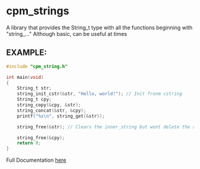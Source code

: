 # cpm_strings
A library that provides the String_t type with all the functions beginning with "string_..." 
Although basic, can be useful at times

## EXAMPLE:
```c
#include "cpm_string.h"

int main(void)
{
    String_t str;
    string_init_cstr(&str, "Hello, world!"); // Init fronm cstring
    String_t cpy;
    string_copy(&cpy, &str);
    string_concat(&str, &cpy);
    printf("%s\n", string_get(&str));

    string_free(&str); // Clears the inner_string but wont delete the actual str struct;

    string_free(&cpy);
    return 0;
} 
```
Full Documentation [here](./DOCS.md)